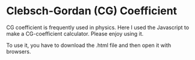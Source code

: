 # Clebsch-Gordan (CG) Coefficient
CG coefficient is frequently used in physics.
Here I used the Javascript to make a CG-coefficient calculator.
Please enjoy using it.

To use it, you have to download the .html file and then open it with browsers.
